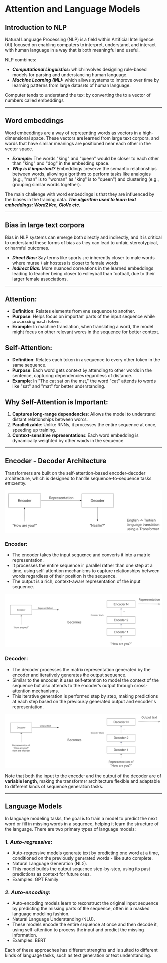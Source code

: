# Attention and Language Models

## Introduction to NLP
Natural Language Processing (NLP) is a field within Artificial Intelligence (AI) focused on enabling computers to interpret, understand, and interact with human language in a way that is both meaningful and useful.

NLP combines:
- ***Computational Linguistics:*** which involves designing rule-based models for parsing and understanding human language.
- ***Machine Learning (ML):*** which allows systems to improve over time by learning patterns from large datasets of human language.

Computer tends to understand the text by converting the to a vector of numbers called embeddings

---

## Word embeddings

Word embeddings are a way of representing words as vectors in a high-dimensional space. These vectors are learned from large text corpora, and words that have similar meanings are positioned near each other in the vector space.

- ***Example:*** The words "king" and "queen" would be closer to each other than "king" and "dog" in the embedding space.
- ***Why is it important?*** Embeddings preserve the semantic relationships between words, allowing algorithms to perform tasks like analogies (e.g., "man" is to "woman" as "king" is to "queen") and clustering (e.g., grouping similar words together).

The main challenge with word embeddings is that they are influenced by the biases in the training data.
***The algorithm used to learn text embeddings: Word2Vec, GloVe etc.***

---

## Bias in large text corpora

Bias in NLP systems can emerge both directly and indirectly, and it is critical to understand these forms of bias as they can lead to unfair, stereotypical, or harmful outcomes.

- ***Direct Bias:*** Say terms like sports are inherently closer to male words where murse / air hostess is closer to female words
- ***Indirect Bias:*** More nuanced correlations in the learned embeddings leading to teacher being closer to volleyball than football, due to their larger female associations.

---

## Attention:
- **Definition**: Relates elements from one sequence to another.
- **Purpose**: Helps focus on important parts of the input sequence while processing each token.
- **Example**: In machine translation, when translating a word, the model might focus on other relevant words in the sequence for better context.

## Self-Attention:
- **Definition**: Relates each token in a sequence to every other token in the same sequence.
- **Purpose**: Each word gets context by attending to other words in the sentence, capturing dependencies regardless of distance.
- **Example**: In "The cat sat on the mat," the word "cat" attends to words like "sat" and "mat" for better understanding.
  
## Why Self-Attention is Important:
1. **Captures long-range dependencies**: Allows the model to understand distant relationships between words.
2. **Parallelizable**: Unlike RNNs, it processes the entire sequence at once, speeding up training.
3. **Context-sensitive representations**: Each word embedding is dynamically weighted by other words in the sequence.

---

 ## Encoder - Decoder Architecture

Transformers are built on the self-attention-based encoder-decoder architecture, which is designed to handle sequence-to-sequence tasks efficiently.

![Encoder Decoder Architecture](images/encoder_decoder.png)

### **Encoder:**
- The encoder takes the input sequence and converts it into a matrix representation.
- It processes the entire sequence in parallel rather than one step at a time, using self-attention mechanisms to capture relationships between words regardless of their position in the sequence.
- The output is a rich, context-aware representation of the input sequence.
  
![encoder zoomed in](images/encoder.png)

### **Decoder:**
- The decoder processes the matrix representation generated by the encoder and iteratively generates the output sequence.
- Similar to the encoder, it uses self-attention to model the context of the sequence but also attends to the encoder’s output through cross-attention mechanisms.
- This iterative generation is performed step by step, making predictions at each step based on the previously generated output and encoder's representation.

![Decoder zoomed in](images/decoder.png)

Note that both the input to the encoder and the output of the decoder are of **variable length**, making the transformer architecture flexible and adaptable to different kinds of sequence generation tasks.

---

## Language Models

In language modeling tasks, the goal is to train a model to predict the next word or fill in missing words in a sequence, helping it learn the structure of the language. There are two primary types of language models:

### ***1. Auto-regressive:***
- Auto-regressive models generate text by predicting one word at a time, conditioned on the previously generated words - like auto complete. 
- Natural Language Generation (NLG).
- This model builds the output sequence step-by-step, using its past predictions as context for future ones.
- Examples: GPT Family

### ***2. Auto-encoding:***
- Auto-encoding models learn to reconstruct the original input sequence by predicting the missing parts of the sequence, often in a masked language modeling fashion.
- Natural Language Understanding (NLU).
- These models encode the entire sequence at once and then decode it, using self-attention to process the input and predict the missing information.
- Examples: BERT

Each of these approaches has different strengths and is suited to different kinds of language tasks, such as text generation or text understanding.